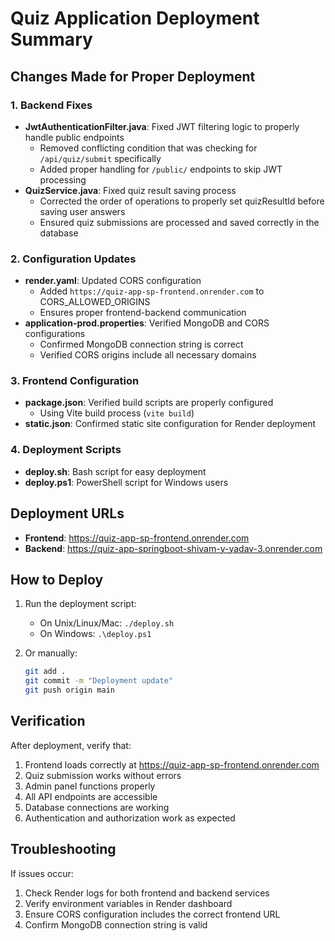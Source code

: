 # Quiz Application Deployment Summary

## Changes Made for Proper Deployment

### 1. Backend Fixes
- **JwtAuthenticationFilter.java**: Fixed JWT filtering logic to properly handle public endpoints
  - Removed conflicting condition that was checking for `/api/quiz/submit` specifically
  - Added proper handling for `/public/` endpoints to skip JWT processing
- **QuizService.java**: Fixed quiz result saving process
  - Corrected the order of operations to properly set quizResultId before saving user answers
  - Ensured quiz submissions are processed and saved correctly in the database

### 2. Configuration Updates
- **render.yaml**: Updated CORS configuration
  - Added `https://quiz-app-sp-frontend.onrender.com` to CORS_ALLOWED_ORIGINS
  - Ensures proper frontend-backend communication
- **application-prod.properties**: Verified MongoDB and CORS configurations
  - Confirmed MongoDB connection string is correct
  - Verified CORS origins include all necessary domains

### 3. Frontend Configuration
- **package.json**: Verified build scripts are properly configured
  - Using Vite build process (`vite build`)
- **static.json**: Confirmed static site configuration for Render deployment

### 4. Deployment Scripts
- **deploy.sh**: Bash script for easy deployment
- **deploy.ps1**: PowerShell script for Windows users

## Deployment URLs
- **Frontend**: https://quiz-app-sp-frontend.onrender.com
- **Backend**: https://quiz-app-springboot-shivam-y-yadav-3.onrender.com

## How to Deploy
1. Run the deployment script:
   - On Unix/Linux/Mac: `./deploy.sh`
   - On Windows: `.\deploy.ps1`
   
2. Or manually:
   ```bash
   git add .
   git commit -m "Deployment update"
   git push origin main
   ```

## Verification
After deployment, verify that:
1. Frontend loads correctly at https://quiz-app-sp-frontend.onrender.com
2. Quiz submission works without errors
3. Admin panel functions properly
4. All API endpoints are accessible
5. Database connections are working
6. Authentication and authorization work as expected

## Troubleshooting
If issues occur:
1. Check Render logs for both frontend and backend services
2. Verify environment variables in Render dashboard
3. Ensure CORS configuration includes the correct frontend URL
4. Confirm MongoDB connection string is valid